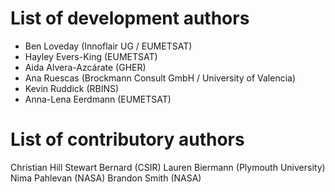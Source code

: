 # List of development authors
* Ben Loveday (Innoflair UG / EUMETSAT)
* Hayley Evers-King (EUMETSAT)
* Aida Alvera-Azcárate (GHER)
* Ana Ruescas (Brockmann Consult GmbH / University of Valencia)
* Kevin Ruddick (RBINS)
* Anna-Lena Eerdmann (EUMETSAT)

# List of contributory authors
Christian Hill
Stewart Bernard (CSIR)
Lauren Biermann (Plymouth University)
Nima Pahlevan (NASA)
Brandon Smith (NASA)